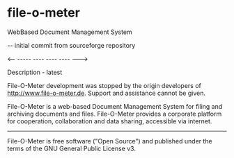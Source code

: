 # file-o-meter
WebBased Document Management System 

-- initial commit from sourceforge repository


<-- ----- ---- ---- ---- --->

Description - latest

File-O-Meter development was stopped by the origin developers of http://www.file-o-meter.de. Support and assistance cannot be given.

File-O-Meter is a web-based Document Management System for filing and archiving documents and files. File-O-Meter provides a corporate platform for cooperation, collaboration and data sharing, accessible via internet.


----------------------------------------------------------------

File-O-Meter is free software ("Open Source") and published under the terms of the GNU General Public License v3. 
